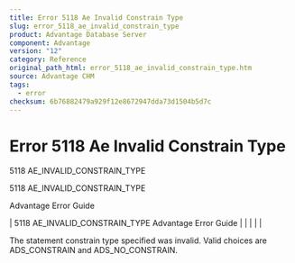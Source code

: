 ```yaml
---
title: Error 5118 Ae Invalid Constrain Type
slug: error_5118_ae_invalid_constrain_type
product: Advantage Database Server
component: Advantage
version: "12"
category: Reference
original_path_html: error_5118_ae_invalid_constrain_type.htm
source: Advantage CHM
tags:
  - error
checksum: 6b76882479a929f12e8672947dda73d1504b5d7c
---
```


# Error 5118 Ae Invalid Constrain Type

5118 AE\_INVALID\_CONSTRAIN\_TYPE

5118 AE\_INVALID\_CONSTRAIN\_TYPE

Advantage Error Guide

| 5118 AE\_INVALID\_CONSTRAIN\_TYPE  Advantage Error Guide |  |  |  |  |

The statement constrain type specified was invalid. Valid choices are ADS\_CONSTRAIN and ADS\_NO\_CONSTRAIN.
